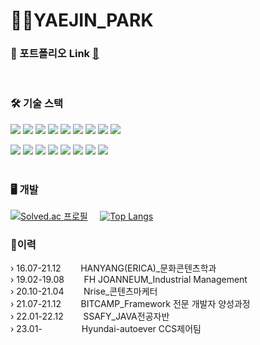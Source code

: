 
<h1>👩‍💻YAEJIN_PARK</h1>

### 🎨 포트폴리오 Link [:link:](https://drive.google.com/file/d/1KXChGS0vYCR7aMdM_EhVxEq96qwBdzus/view?usp=share_link)
 <br>
<h3>🛠 기술 스택</h3>

<img src="https://img.shields.io/badge/java-007396?style=flat-square&logo=java&logoColor=white"> <img src="https://img.shields.io/badge/javascript-F7DF1E?style=flat-square&logo=javascript&logoColor=black"> <img src="https://img.shields.io/badge/html5-E34F26?style=flat-square&logo=html5&logoColor=white"> <img src="https://img.shields.io/badge/css-1572B6?style=flat-square&logo=css3&logoColor=white">  <img src="https://img.shields.io/badge/vue.js-4FC08D?style=flat-square&logo=vue.js&logoColor=white">  <img src="https://img.shields.io/badge/react-61DAFB?style=flat-square&logo=react&logoColor=white"> <img src="https://img.shields.io/badge/mysql-4479A1?style=flat-square&logo=mysql&logoColor=white">  <img src="https://img.shields.io/badge/redis-DC382D?style=flat-square&logo=redis&logoColor=white">  <img src="https://img.shields.io/badge/linux-FCC624?style=flat-square&logo=linux&logoColor=black">

 <img src="https://img.shields.io/badge/spring-6DB33F?style=flat-square&logo=spring&logoColor=white"> <img src="https://img.shields.io/badge/springboot-6DB33F?style=flat-square&logo=springboot&logoColor=white"> <img src="https://img.shields.io/badge/jquery-0769AD?style=flat-square&logo=jquery&logoColor=white"> <img src="https://img.shields.io/badge/bootstrap-7952B3?style=flat-square&logo=bootstrap&logoColor=white"> <img src="https://img.shields.io/badge/AWS-232F3E?style=flat-square&logo=Amazon%20AWS&logoColor=white"/> <img src="https://img.shields.io/badge/github-181717?style=flat-square&logo=github&logoColor=white"> <img src="https://img.shields.io/badge/GIT-F05032?style=flat-square&logo=git&logoColor=white"> <img src="https://img.shields.io/badge/gitlab-FC6D26?style=flat-square&logo=gitlab&logoColor=black">
 <br><br>
<h3>🖥️ 개발</h3>

[![Solved.ac
프로필](http://mazassumnida.wtf/api/v2/generate_badge?boj=pyjin805)](https://solved.ac/pyjin805)&nbsp;&nbsp;&nbsp;&nbsp; [![Top Langs](https://github-readme-stats.vercel.app/api/top-langs/?username=yaejin-park&layout=compact)](https://github.com/pyjin805/github-readme-stats)
<!-- 
 ![Anurag's GitHub stats](https://github-readme-stats.vercel.app/api?username=yaejin-park&show_icons=true&theme=transparent)
<img src="http://mazandi.herokuapp.com/api?handle=pyjin805&theme=warm"/> -->


<div>
 <h3>🚩이력</h3>
 ›  <span">16.07-21.12</span>&nbsp;&nbsp;&nbsp;&nbsp;&nbsp;&nbsp;&nbsp;&nbsp;HANYANG(ERICA)_문화콘텐츠학과<br>
 ›  19.02-19.08&nbsp;&nbsp;&nbsp;&nbsp;&nbsp;&nbsp;&nbsp;&nbsp;FH JOANNEUM_Industrial Management<br>
 ›  20.10-21.04&nbsp;&nbsp;&nbsp;&nbsp;&nbsp;&nbsp;&nbsp;&nbsp;Nrise_콘텐츠마케터<br>
 ›  21.07-21.12&nbsp;&nbsp;&nbsp;&nbsp;&nbsp;&nbsp;&nbsp;&nbsp;BITCAMP_Framework 전문 개발자 양성과정<br>
 ›  22.01-22.12&nbsp;&nbsp;&nbsp;&nbsp;&nbsp;&nbsp;&nbsp;&nbsp;SSAFY_JAVA전공자반<br>
 ›  23.01-&nbsp;&nbsp;&nbsp;&nbsp;&nbsp;&nbsp;&nbsp;&nbsp;&nbsp;&nbsp;&nbsp;&nbsp;&nbsp;&nbsp;&nbsp;&nbsp;Hyundai-autoever CCS제어팀<br>
</div>

<!-- 
[![Solved.ac프로필](http://mazassumnida.wtf/api/mini/generate_badge?boj=pyjin805)](https://solved.ac/pyjin805)
 -->
